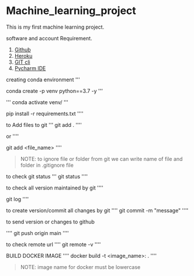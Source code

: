# Machine_learning_project
This is my first machine learning project.



software and account Requirement.
 1. [Github](https://github.com)
 2. [Heroku](https://signup.heroku.com/)
 3. [GIT cli](https://git-scm.com/book/en/v2/Getting-Started-The-Command-Line)
 4. [Pycharm IDE](https://www.jetbrains.com/pycharm/download/?section=mac)

creating conda environment 
'''

conda create -p venv python==3.7 -y
'''

'''
conda activate venv/
'''


pip install -r requirements.txt
''''

to Add files to git
'''
git add .
''''

or
''''

git add <file_name>
''''

> NOTE: to ignore file or folder from git we can write name of file and folder in .gitignore file

to check git status
'''
git status
''''

to check all version maintained by git
''''

git log
''''

to create version/commit all changes by git
''''
git commit -m "message"
''''

to send version or changes to github

''''
git push origin main
''''

to check remote url
''''
git remote -v
''''






BUILD DOCKER IMAGE
''''
docker build -t <image_name>:<tagname> .
''''

> NOTE: image name for docker must be lowercase
> 